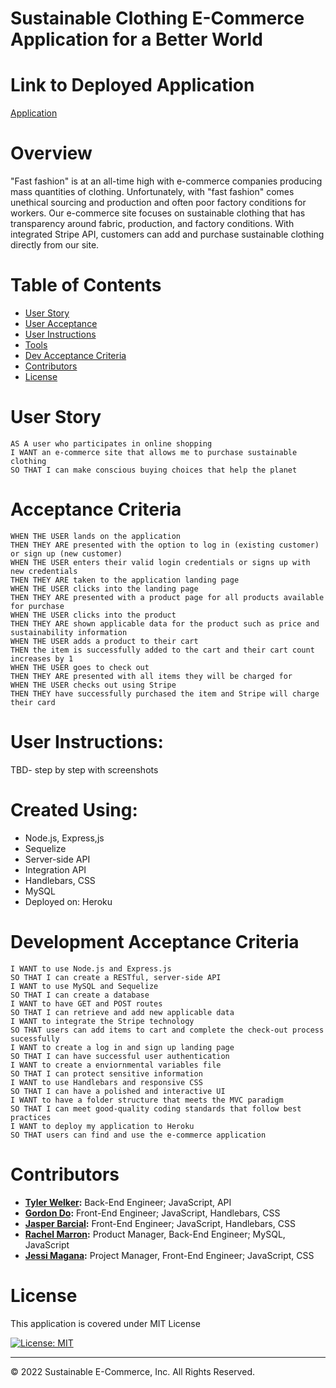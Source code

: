 # Sustainable Clothing E-Commerce Application for a Better World

# Link to Deployed Application
[Application](https://groupprojectii-app.herokuapp.com/)

# Overview 
"Fast fashion" is at an all-time high with e-commerce companies producing mass quantities of clothing. Unfortunately, with "fast fashion" comes unethical sourcing and production and often poor factory conditions for workers. Our e-commerce site focuses on sustainable clothing that has transparency around fabric, production, and factory conditions. With integrated Stripe API, customers can add and purchase sustainable clothing directly from our site. 

# Table of Contents

  * [User Story](#user-story)
  * [User Acceptance](#acceptance-criteria)
  * [User Instructions](#user-instructions)
  * [Tools](#created-using)
  * [Dev Acceptance Criteria](#development-acceptance)
  * [Contributors](#contributors)
  * [License](#license)

# User Story
```
AS A user who participates in online shopping
I WANT an e-commerce site that allows me to purchase sustainable clothing
SO THAT I can make conscious buying choices that help the planet
```

# Acceptance Criteria
```
WHEN THE USER lands on the application
THEN THEY ARE presented with the option to log in (existing customer) or sign up (new customer)
WHEN THE USER enters their valid login credentials or signs up with new credentials 
THEN THEY ARE taken to the application landing page 
WHEN THE USER clicks into the landing page 
THEN THEY ARE presented with a product page for all products available for purchase 
WHEN THE USER clicks into the product 
THEN THEY ARE shown applicable data for the product such as price and sustainability information
WHEN THE USER adds a product to their cart
THEN the item is successfully added to the cart and their cart count increases by 1
WHEN THE USER goes to check out 
THEN THEY ARE presented with all items they will be charged for
WHEN THE USER checks out using Stripe
THEN THEY have successfully purchased the item and Stripe will charge their card 

```

# User Instructions:
TBD- step by step with screenshots

# Created Using: 
<ul><li>Node.js, Express,js</li>
<li>Sequelize</li>
<li>Server-side API</li>
<li>Integration API</li>
<li>Handlebars, CSS</li>
<li>MySQL</li>
<li>Deployed on: Heroku</li></ul>

# Development Acceptance Criteria
```
I WANT to use Node.js and Express.js
SO THAT I can create a RESTful, server-side API
I WANT to use MySQL and Sequelize
SO THAT I can create a database
I WANT to have GET and POST routes
SO THAT I can retrieve and add new applicable data
I WANT to integrate the Stripe technology
SO THAT users can add items to cart and complete the check-out process sucessfully
I WANT to create a log in and sign up landing page
SO THAT I can have successful user authentication
I WANT to create a enviornmental variables file
SO THAT I can protect sensitive information
I WANT to use Handlebars and responsive CSS
SO THAT I can have a polished and interactive UI
I WANT to have a folder structure that meets the MVC paradigm
SO THAT I can meet good-quality coding standards that follow best practices
I WANT to deploy my application to Heroku
SO THAT users can find and use the e-commerce application
```

# Contributors 
<ul><li><strong><a href="https://github.com/TWelk" target="__blank">Tyler Welker</a>:</strong> Back-End Engineer; JavaScript, API</li>
<li><strong><a href="https://github.com/grdnd" target="__blank">Gordon Do</a>:</strong> Front-End Engineer; JavaScript, Handlebars, CSS</li>
<li><strong><a href="https://github.com/jbarcial25" target="__blank">Jasper Barcial</a>:</strong> Front-End Engineer; JavaScript, Handlebars, CSS</li>
<li><strong><a href="https://github.com/racheldmarron" target="__blank">Rachel Marron</a>:</strong> Product Manager, Back-End Engineer; MySQL, JavaScript</li>
<li><strong><a href="https://github.com/microjess" target="__blank">Jessi Magana</a>:</strong> Project Manager, Front-End Engineer; JavaScript, CSS</li></ul>

# License 

This application is covered under MIT License    

[![License: MIT](https://img.shields.io/badge/License-MIT-blue.svg)](https://opensource.org/licenses/MIT)

- - -

© 2022 Sustainable E-Commerce, Inc. All Rights Reserved.
